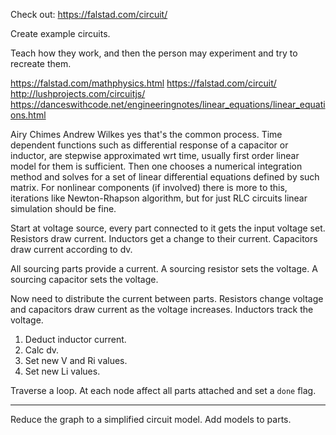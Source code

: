 Check out: https://falstad.com/circuit/

Create example circuits.

Teach how they work, and then the person may experiment and try to recreate them.

https://falstad.com/mathphysics.html
https://falstad.com/circuit/
http://lushprojects.com/circuitjs/
https://danceswithcode.net/engineeringnotes/linear_equations/linear_equations.html


Airy Chimes
Andrew Wilkes yes that's the common process. Time dependent functions such as differential response of a capacitor or inductor, are stepwise approximated wrt time, usually first order linear model for them is sufficient. Then one chooses a numerical integration method and solves for a set of linear differential equations defined by such matrix. For nonlinear components (if involved) there is more to this, iterations like Newton-Rhapson algorithm, but for just RLC circuits linear simulation should be fine.

Start at voltage source, every part connected to it gets the input voltage set.
Resistors draw current.
Inductors get a change to their current.
Capacitors draw current according to dv.

All sourcing parts provide a current.
A sourcing resistor sets the voltage.
A sourcing capacitor sets the voltage.

Now need to distribute the current between parts.
Resistors change voltage and capacitors draw current as the voltage increases.
Inductors track the voltage.

1. Deduct inductor current.
2. Calc dv.
3. Set new V and Ri values.
4. Set new Li values.

Traverse a loop.
At each node affect all parts attached and set a `done` flag.

----------------
Reduce the graph to a simplified circuit model.
Add models to parts.
